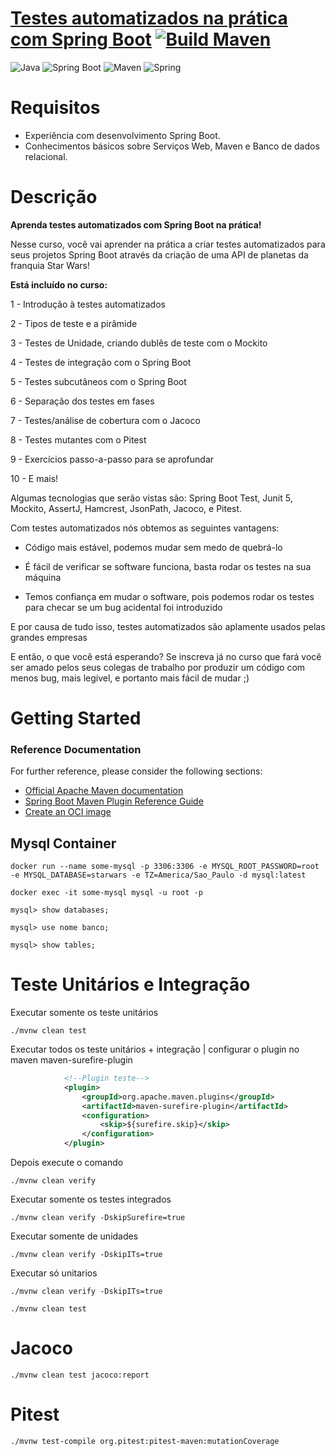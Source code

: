 # [Testes automatizados na prática com Spring Boot](https://www.udemy.com/course/testes-automatizados-na-pratica-com-spring-boot/?couponCode=ST16MT70224) [![Build Maven](https://github.com/jairosousa/sw-planet-api/actions/workflows/maven.yml/badge.svg)](https://github.com/jairosousa/sw-planet-api/actions/workflows/maven.yml)

![Java](https://img.shields.io/badge/Java-21-green?style=plastic&logo=java)
![Spring Boot](https://img.shields.io/badge/SpringBoot-3.2.2-green?style=plastic&logo=spring)
![Maven](https://img.shields.io/badge/Apache%20Maven-3.9.2-green?style=plastic&logo=Apache-Maven&logoColor=white)
![Spring](https://img.shields.io/badge/Spring%20Boot-3.2.2-6DB33F.svg?style=plastic&logo=Spring-Boot&logoColor=white)
# Requisitos
* Experiência com desenvolvimento Spring Boot.
* Conhecimentos básicos sobre Serviços Web, Maven e Banco de dados relacional.

# Descrição
**Aprenda testes automatizados com Spring Boot na prática!**

Nesse curso, você vai aprender na prática a criar testes automatizados para seus projetos Spring Boot através da criação de uma API de planetas da franquia Star Wars!

**Está incluído no curso:**

1 - Introdução à testes automatizados

2 - Tipos de teste e a pirâmide

3 - Testes de Unidade, criando dublês de teste com o Mockito

4 - Testes de integração com o Spring Boot

5 - Testes subcutâneos com o Spring Boot

6 - Separação dos testes em fases

7 - Testes/análise de cobertura com o Jacoco

8 - Testes mutantes com o Pitest

9 - Exercícios passo-a-passo para se aprofundar

10 - E mais!

Algumas tecnologias que serão vistas são: Spring Boot Test, Junit 5, Mockito, AssertJ, Hamcrest, JsonPath, Jacoco, e Pitest.

Com testes automatizados nós obtemos as seguintes vantagens:

* Código mais estável, podemos mudar sem medo de quebrá-lo

* É fácil de verificar se software funciona, basta rodar os testes na sua máquina

* Temos confiança em mudar o software, pois podemos rodar os testes para checar se um bug acidental foi introduzido

E por causa de tudo isso, testes automatizados são aplamente usados pelas grandes empresas

E então, o que você está esperando? Se inscreva já no curso que fará você ser amado pelos seus colegas de trabalho por produzir um código com menos bug, mais legível, e portanto mais fácil de mudar ;)

# Getting Started

### Reference Documentation

For further reference, please consider the following sections:

* [Official Apache Maven documentation](https://maven.apache.org/guides/index.html)
* [Spring Boot Maven Plugin Reference Guide](https://docs.spring.io/spring-boot/docs/3.2.6/maven-plugin/reference/html/)
* [Create an OCI image](https://docs.spring.io/spring-boot/docs/3.2.6/maven-plugin/reference/html/#build-image)

## Mysql Container
```shell
docker run --name some-mysql -p 3306:3306 -e MYSQL_ROOT_PASSWORD=root -e MYSQL_DATABASE=starwars -e TZ=America/Sao_Paulo -d mysql:latest
```

```shell
docker exec -it some-mysql mysql -u root -p
```

```shell
mysql> show databases;
```

```shell
mysql> use nome banco;
```

```shell
mysql> show tables;
```

# Teste Unitários e Integração
Executar somente os teste unitários

```shell
./mvnw clean test
```

Executar todos os teste unitários + integração
| configurar o plugin no maven maven-surefire-plugin
```xml
            <!--Plugin teste-->
            <plugin>
                <groupId>org.apache.maven.plugins</groupId>
                <artifactId>maven-surefire-plugin</artifactId>
                <configuration>
                    <skip>${surefire.skip}</skip>
                </configuration>
            </plugin>
```
Depois execute o comando
```shell
./mvnw clean verify
```

Executar somente os testes integrados
```shell
./mvnw clean verify -DskipSurefire=true
```

Executar somente de unidades
```shell
./mvnw clean verify -DskipITs=true
```

Executar só unitarios
```shell
./mvnw clean verify -DskipITs=true
```

```shell
./mvnw clean test
```

# Jacoco
```shell
./mvnw clean test jacoco:report
```

# Pitest
```shell
./mvnw test-compile org.pitest:pitest-maven:mutationCoverage
```
